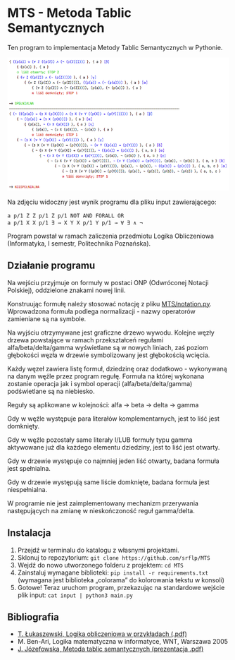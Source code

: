 # MTS - Metoda Tablic Semantycznych
Ten program to implementacja Metody Tablic Semantycznych w Pythonie.

![wynik programu dla wprowadzonych dwóch formuł](img/demo.png "wynik programu dla wprowadzonych dwóch formuł")

Na zdjęciu widoczny jest wynik programu dla pliku input zawierającego:
```
a p/1 Z Z p/1 Z p/1 NOT AND FORALL OR
a p/1 X X p/1 ∃ → X Y X p/1 Y p/1 → ∀ ∃ ∧ ¬
```

Program powstał w ramach zaliczenia przedmiotu Logika Obliczeniowa (Informatyka, I semestr, Politechnika Poznańska).
## Działanie programu
Na wejściu przyjmuje on formuły w postaci ONP (Odwróconej Notacji Polskiej), oddzielone znakami nowej linii.

Konstruując formułę należy stosować notację z pliku [MTS/notation.py](MTS/notation.py).
Wprowadzona formuła podlega normalizacji - nazwy operatorów zamieniane są na symbole.

Na wyjściu otrzymywane jest graficzne drzewo wywodu. Kolejne węzły drzewa powstające w ramach przekształceń regułami alfa/beta/delta/gamma wyświetlane są w nowych liniach, zaś poziom głębokości węzła w drzewie symbolizowany jest głębokością wcięcia.

Każdy węzeł zawiera listę formuł, dziedzinę oraz dodatkowo - wykonywaną na danym węźle przez program regułę. Formuła na której wykonana zostanie operacja jak i symbol operacji (alfa/beta/delta/gamma) podświetlane są na niebiesko.

Reguły są aplikowane w kolejności: alfa → beta → delta → gamma

Gdy w węźle występuje para literałów komplementarnych, jest to liść jest domknięty.

Gdy w węźle pozostały same literały I/LUB formuły typu gamma aktywowane już dla każdego elementu dziedziny, jest to liść jest otwarty.

Gdy w drzewie występuje co najmniej jeden liść otwarty, badana formuła jest spełnialna.

Gdy w drzewie występują same liście domknięte, badana formuła jest niespełnialna.

W programie nie jest zaimplementowany mechanizm przerywania następujących na zmianę w nieskończoność reguł gamma/delta.

## Instalacja
1. Przejdź w terminalu do katalogu z własnymi projektami.
2. Sklonuj to repozytorium: `git clone https://github.com/srflp/MTS`
3. Wejdź do nowo utworzonego folderu z projektem: `cd MTS`
4. Zainstaluj wymagane biblioteki: `pip install -r requirements.txt` (wymagana jest biblioteka „colorama” do kolorowania tekstu w konsoli)
5. Gotowe! Teraz uruchom program, przekazując na standardowe wejście plik input: `cat input | python3 main.py`

## Bibliografia
- [T. Łukaszewski, Logika obliczeniowa w przykładach (.pdf)](http://www.cs.put.poznan.pl/tlukaszewski/files/LogikaZadania.pdf)
- M. Ben-Ari, Logika matematyczna w informatyce, WNT,
Warszawa 2005
- [J. Józefowska, Metoda tablic semantycznych (prezentacja .pdf)](http://www.cs.put.poznan.pl/jjozefowska/wyklady/lo/W4_MTS__handouts.pdf)

